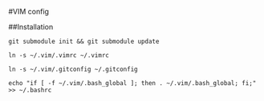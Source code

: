 #VIM config 

##Installation

`git submodule init && git submodule update`

`ln -s ~/.vim/.vimrc ~/.vimrc`

`ln -s ~/.vim/.gitconfig ~/.gitconfig`

`echo "if [ -f ~/.vim/.bash_global ]; then . ~/.vim/.bash_global; fi;" >> ~/.bashrc`
